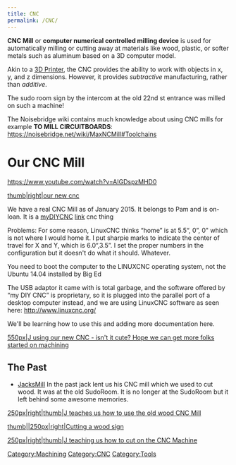 ```yaml
---
title: CNC
permalink: /CNC/
---
```


**CNC Mill** or **computer numerical controlled milling device** is used for automatically milling or cutting away at materials like wood, plastic, or softer metals such as aluminum based on a 3D computer model.

Akin to a [3D Printer](/Printing "wikilink"), the CNC provides the ability to work with objects in x, y, and z dimensions. However, it provides *subtractive* manufacturing, rather than *additive*.

The sudo room sign by the intercom at the old 22nd st entrance was milled on such a machine!

The Noisebridge wiki contains much knowledge about using CNC mills for example **TO MILL CIRCUITBOARDS**: <https://noisebridge.net/wiki/MaxNCMill#Toolchains>

Our CNC Mill
============

<https://www.youtube.com/watch?v=AIGDspzMHD0>

[thumb|right|our new cnc](/File:Our_new_CNC.JPG "wikilink")

We have a real CNC Mill as of January 2015. It belongs to Pam and is on-loan. It is a [myDIYCNC](/myDIYCNC "wikilink") [link](http://www.mydiycnc.com/project%20overview) cnc thing

Problems: For some reason, LinuxCNC thinks “home” is at 5.5“, 0”, 0" which is not where I would home it. I put sharpie marks to indicate the center of travel for X and Y, which is 6.0“,3.5”. I set the proper numbers in the configuration but it doesn't do what it should. Whatever.

You need to boot the computer to the LINUXCNC operating system, not the Ubuntu 14.04 installed by Big Ed

The USB adaptor it came with is total garbage, and the software offered by “my DIY CNC” is proprietary, so it is plugged into the parallel port of a desktop computer instead, and we are using LinuxCNC software as seen here: <http://www.linuxcnc.org/>

We'll be learning how to use this and adding more documentation here.

[550px|J using our new CNC - isn't it cute? Hope we can get more folks started on machining](/File:Jake_using_the_new_CNC_machine.JPG "wikilink")

The Past
--------

-   [JacksMill](/JacksMill "wikilink") In the past jack lent us his CNC mill which we used to cut wood. It was at the old SudoRoom. It is no longer at the SudoRoom but it left behind some awesome memories.

[250px|right|thumb|J teaches us how to use the old wood CNC Mill](/File:CNC_Night_at_SudoRoom.jpg "wikilink")

[thumb||250px|right|Cutting a wood sign](/File:CNC_Mill_Cutting.jpg "wikilink")

[250px|right|thumb|J teaching us how to cut on the CNC Machine](/File:Teaching_CNC.jpg "wikilink")

[Category:Machining](/Category:Machining "wikilink") [Category:CNC](/Category:CNC "wikilink") [Category:Tools](/Category:Tools "wikilink")